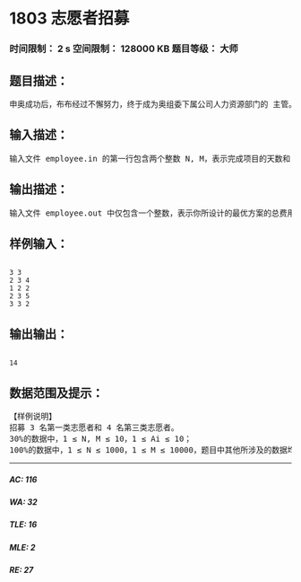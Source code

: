 # 1803 志愿者招募   
### 时间限制： 2 s     空间限制： 128000 KB     题目等级： 大师  
## 题目描述：  

<pre>
申奥成功后，布布经过不懈努力，终于成为奥组委下属公司人力资源部门的 主管。布布刚上任就遇到了一个难题：为即将启动的奥运新项目招募一批短期志 愿者。经过估算，这个项目需要 N 天才能完成，其中第 i 天至少需要 Ai个人。 布布通过了解得知，一共有 M 类志愿者可以招募。其中第 i 类可以从第 Si天工 作到第 Ti 天，招募费用是每人 Ci元。新官上任三把火，为了出色地完成自己的 工作，布布希望用尽量少的费用招募足够的志愿者，但这并不是他的特长！于是 布布找到了你，希望你帮他设计一种最优的招募方案。
</pre>
  
  
## 输入描述：  

<pre>
输入文件 employee.in 的第一行包含两个整数 N, M，表示完成项目的天数和 可以招募的志愿者的种类。 接下来的一行中包含 N 个非负整数，表示每天至少需要的志愿者人数。  接下来的 M 行中每行包含三个整数 Si, Ti, Ci，含义如上文所述。为了方便起 见，我们可以认为每类志愿者的数量都是无限多的。
</pre>
  
  
## 输出描述：  

<pre>
输入文件 employee.out 中仅包含一个整数，表示你所设计的最优方案的总费用。
</pre>
  
  
## 样例输入：  

<pre><code>
3 3
2 3 4
1 2 2
2 3 5
3 3 2
</code></pre>
  
  
## 输出输出：  

<pre><code>
14 
</code></pre>
  
  
## 数据范围及提示：  

<pre>
【样例说明】
招募 3 名第一类志愿者和 4 名第三类志愿者。
30%的数据中，1 ≤ N, M ≤ 10，1 ≤ Ai ≤ 10；
100%的数据中，1 ≤ N ≤ 1000，1 ≤ M ≤ 10000，题目中其他所涉及的数据均不超过 231-1。 
</pre>
  
  
***  

##### AC: 116  
##### WA: 32  
##### TLE: 16  
##### MLE: 2  
##### RE: 27  
